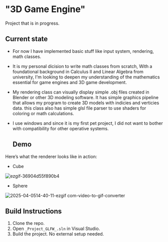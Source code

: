 # "3D Game Engine"

Project that is in progress.

## Current state

- For now I have implemented basic stuff like input system, rendering, math classes.  
- It is my personal dicision to write math classes from scratch, With a foundational background in Calculus II and Linear Algebra from university,
  I'm looking to deepen my understanding of the mathematics essential for game engines and 3D game development. 
- My rendering class can visually display simple .obj files created in Blender or other 3D modeling software. It has simple graphics pipeline
  that allows my program to create 3D models with indicies and verticies data.
  this class also has simple glsl file parser to use shaders for coloring or math calculations.
- I use windows and since it is my first pet project, I did not want to bother with compatibility for other operative systems.


  ## Demo

Here’s what the renderer looks like in action:
- Cube
  
![ezgif-36904d55f890b4](https://github.com/user-attachments/assets/ef577ce1-3e7b-4ea1-a0ee-96226bc018e3)


- Sphere
  
![2025-04-0514-40-11-ezgif com-video-to-gif-converter](https://github.com/user-attachments/assets/1a0d2b31-14bc-44bc-98c8-ca1120855376)


## Build Instructions

1. Clone the repo.
2. Open `_Project_GLFW_.sln` in Visual Studio.
3. Build the project. No external setup needed.
